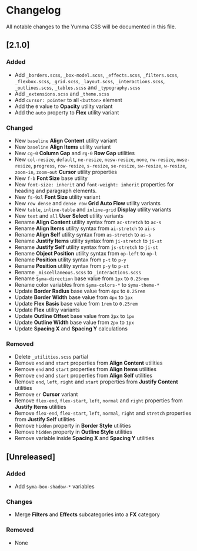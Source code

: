 # Changelog

All notable changes to the Yumma CSS will be documented in this file.

## [2.1.0]

### Added

- Add `_borders.scss`, `_box-model.scss`, `_effects.scss`, `_filters.scss`, `_flexbox.scss`, `_grid.scss`, `_layout.scss`, `_interactions.scss`, `_outlines.scss`, `_tables.scss` and `_typography.scss`
- Add `_extensions.scss` and `_theme.scss`
- Add `cursor: pointer` to all `<button>` element
- Add the `0` value to **Opacity** utility variant
- Add the `auto` property to **Flex** utility variant

### Changed

- New `baseline` **Align Content** utility variant
- New `baseline` **Align Items** utility variant
- New `cg-0` **Column Gap** and `rg-0` **Row Gap** utilities
- New `col-resize`, `default`, `ne-resize`, `nesw-resize`, `none`, `nw-resize`, `nwse-resize`, `progress`, `row-resize`, `s-resize`, `se-resize`, `sw-resize`, `w-resize`, `zoom-in`, `zoom-out` **Cursor** utility properties
- New `f-b` **Font Size** base utility
- New `font-size: inherit` and `font-weight: inherit` properties for heading and paragraph elements.
- New `fs-9xl` **Font Size** utility variant
- New `row dense` and `dense row` **Grid Auto Flow** utility variants
- New `table`, `inline-table` and `inline-grid` **Display** utility variants
- New `text` and `all` **User Select** utility variants
- Rename **Align Content** utility syntax from `ac-stretch` to `ac-s`
- Rename **Align Items** utility syntax from `ai-stretch` to `ai-s`
- Rename **Align Self** utility syntax from `as-stretch` to `as-s`
- Rename **Justify Items** utility syntax from `ji-stretch` to `ji-st`
- Rename **Justify Self** utility syntax from `js-stretch` to `ji-st`
- Rename **Object Position** utility syntax from `op-left` to `op-l`
- Rename **Position** utility syntax from `p-t` to `p-y`
- Rename **Position** utility syntax from `p-y` to `p-st`
- Rename `_miscellaneous.scss` to `_interactions.scss`
- Rename `$yma-direction` base value from `1px` to `0.25rem`
- Rename color variables from `$yma-colors-*` to `$yma-theme-*`
- Update **Border Radius** base value from `4px` to `0.25rem`
- Update **Border Width** base value from `4px` to `1px`
- Update **Flex Basis** base value from `1rem` to `0.25rem`
- Update **Flex** utility variants
- Update **Outline Offset** base value from `2px` to `1px`
- Update **Outline Width** base value from `2px` to `1px`
- Update **Spacing X** and **Spacing Y** calculations

### Removed

- Delete `_utilities.scss` partial
- Remove `end` and `start` properties from **Align Content** utilities
- Remove `end` and `start` properties from **Align Items** utilities
- Remove `end` and `start` properties from **Align Self** utilities
- Remove `end`, `left`, `right` and `start` properties from **Justify Content** utilities
- Remove `er` **Cursor** variant
- Remove `flex-end`, `flex-start`, `left`, `normal` and `right` properties from **Justify Items** utilities
- Remove `flex-end`, `flex-start`, `left`, `normal`, `right` and `stretch` properties from **Justify Self** utilities
- Remove `hidden` property in **Border Style** utilities
- Remove `hidden` property in **Outline Style** utilities
- Remove variable inside **Spacing X** and **Spacing Y** utilities

## [Unreleased]

### Added

- Add `$yma-box-shadow-*` variables

### Changes

- Merge **Filters** and **Effects** subcategories into a **FX** category

### Removed

- None